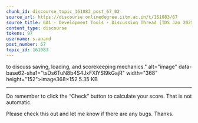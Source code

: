 ```yaml
---
chunk_id: discourse_topic_161083_post_67_02
source_url: https://discourse.onlinedegree.iitm.ac.in/t/161083/67
source_title: GA1 - Development Tools - Discussion Thread [TDS Jan 2025]
content_type: discourse
tokens: 97
username: s.anand
post_number: 67
topic_id: 161083
---
```


 to discuss saving, loading, and scorekeeping mechanics." alt="image" data-base62-sha1="tsDs6TuN8b4S4JxFXIYSl9kGajR" width="368" height="152">image368×152 5.35 KB

---

Do remember to click the “Check” button to calculate your score. That is not automatic.

Please check this out and let me know if there are any bugs. Thanks.

